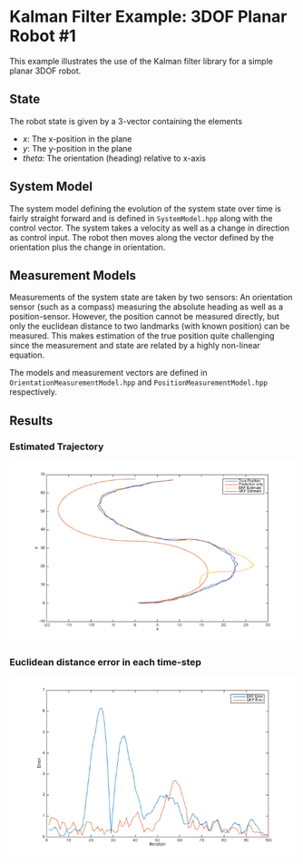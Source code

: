 # Kalman Filter Example: 3DOF Planar Robot #1

This example illustrates the use of the Kalman filter library for a simple planar 3DOF robot.

## State
The robot state is given by a 3-vector containing the elements

* _x_: The x-position in the plane
* _y_: The y-position in the plane
* _theta_: The orientation (heading) relative to x-axis

## System Model
The system model defining the evolution of the system state over time is fairly straight forward and is defined in `SystemModel.hpp` along with the control vector.
The system takes a velocity as well as a change in direction as control input. The robot then moves along the vector defined by the orientation plus the change in orientation.

## Measurement Models
Measurements of the system state are taken by two sensors: An orientation sensor (such as a compass) measuring the absolute heading as well as a position-sensor.
However, the position cannot be measured directly, but only the euclidean distance to two landmarks (with known position) can be measured.
This makes estimation of the true position quite challenging since the measurement and state are related by a highly non-linear equation.

The models and measurement vectors are defined in `OrientationMeasurementModel.hpp` and `PositionMeasurementModel.hpp` respectively.

## Results
### Estimated Trajectory
![Estimate](estimate.png)

### Euclidean distance error in each time-step
![Error](error.png)
